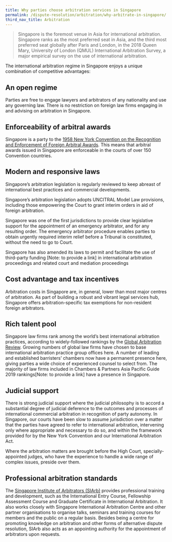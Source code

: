 ```yaml
---
title: Why parties choose arbitration services in Singapore 
permalink: /dispute-resolution/arbitration/why-arbitrate-in-singapore/
third_nav_title: Arbitration
---
```


> Singapore is the foremost venue in Asia for international arbitration. Singapore ranks as the most preferred seat in Asia, and the third most preferred seat globally after Paris and London, in the 2018 Queen Mary, University of London (QMUL) International Arbitration Survey, a major empirical survey on the use of international arbitration. 

The international arbitration regime in Singapore enjoys a unique combination of competitive advantages:

## An open regime

Parties are free to engage lawyers and arbitrators of any nationality and use any governing law. There is no restriction on foreign law firms engaging in and advising on arbitration in Singapore.

## Enforceability of arbitral awards

Singapore is a party to the [1958 New York Convention on the Recognition and Enforcement of Foreign Arbitral Awards](http://www.newyorkconvention.org/english). This means that arbitral awards issued in Singapore are enforceable in the courts of over 150 Convention countries.

## Modern and responsive laws

Singapore’s arbitration legislation is regularly reviewed to keep abreast of international best practices and commercial developments.

Singapore’s arbitration legislation adopts UNCITRAL Model Law provisions, including those empowering the Court to grant interim orders in aid of foreign arbitration. 

Singapore was one of the first jurisdictions to provide clear legislative support for the appointment of an emergency arbitrator, and for any resulting order. The emergency arbitrator procedure enables parties to obtain urgently required interim relief before a Tribunal is constituted, without the need to go to Court. 

Singapore has also amended its laws to permit and facilitate the use of third-party funding [Note: to provide a link] in international arbitration proceedings and related court and mediation proceedings

## Cost advantage and tax incentives

Arbitration costs in Singapore are, in general, lower than most major centres of arbitration. As part of building a robust and vibrant legal services hub, Singapore offers arbitration-specific tax exemptions for non-resident foreign arbitrators. 

## Rich talent pool 

Singapore law firms rank among the world’s best international arbitration practices, according to widely-followed rankings by the [Global Arbitration Review](https://globalarbitrationreview.com/). Growing numbers of global law firms have chosen to base international arbitration practice group offices here. A number of leading and established barristers’ chambers now have a permanent presence here, giving parties a wide choice of experienced counsel to select from. The majority of law firms included in Chambers & Partners Asia Pacific Guide 2019 rankings[Note: to provide a link] have a presence in Singapore.

## Judicial support

There is strong judicial support where the judicial philosophy is to accord a substantial degree of judicial deference to the outcomes and processes of international commercial arbitration in recognition of party autonomy.  In Singapore, our courts have been slow to assume jurisdiction over a matter that the parties have agreed to refer to international arbitration, intervening only where appropriate and necessary to do so, and within the framework provided for by the New York Convention and our International Arbitration Act.

Where the arbitration matters are brought before the High Court, specially-appointed judges, who have the experience to handle a wide range of complex issues, preside over them.

## Professional arbitration standards

The [Singapore Institute of Arbitrators (SIArb)](https://www.siarb.org.sg/) provides professional training and development, such as the International Entry Course, Fellowship Assessment Course and Graduate Certificate in International Arbitration. It also works closely with Singapore International Arbitration Centre and other partner organisations to organise talks, seminars and training courses for members and the public on a regular basis. Besides being a centre for promoting knowledge on arbitration and other forms of alternative dispute resolution, SIArb also acts as an appointing authority for the appointment of arbitrators upon requests.
